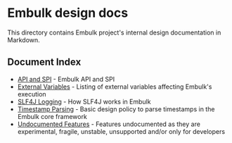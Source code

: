 # Embulk design docs

This directory contains Embulk project's internal design documentation in Markdown.


## Document Index

* [API and SPI](api_and_spi.md) - Embulk API and SPI
* [External Variables](external_variables.md) - Listing of external variables affecting Embulk's execution
* [SLF4J Logging](slf4j.md) - How SLF4J works in Embulk
* [Timestamp Parsing](timestamp_parsing.md) - Basic design policy to parse timestamps in the Embulk core framework
* [Undocumented Features](undocumented.md) - Features undocumented as they are experimental, fragile, unstable, unsupported and/or only for developers
